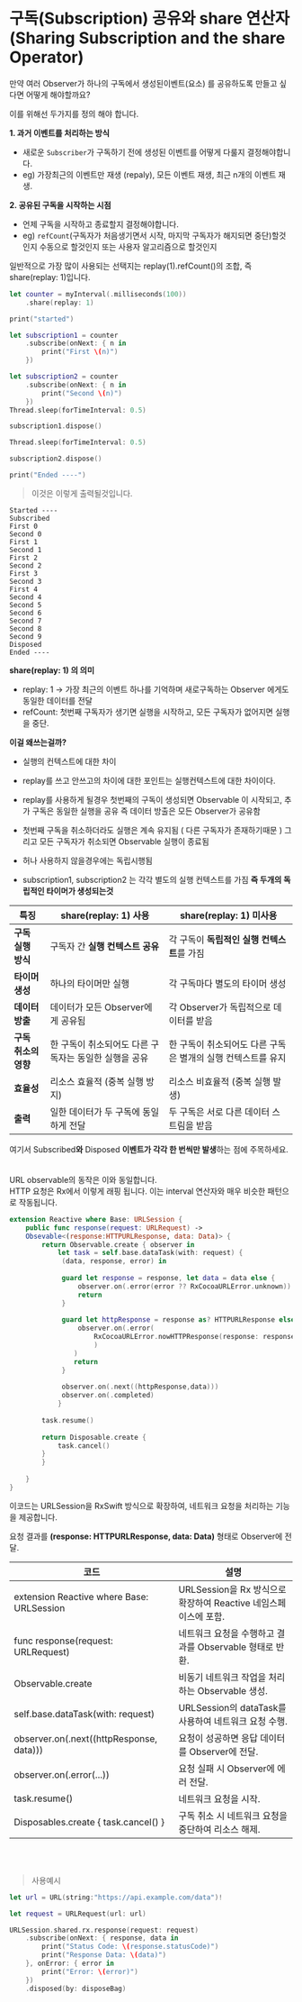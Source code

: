 # 구독(Subscription) 공유와 share 연산자(Sharing Subscription and the share Operator)
만약 여러 Observer가 하나의 구독에서 생성된이벤트(요소) 를 공유하도록 만들고 싶다면 어떻게 해야할까요? 

이를 위해선 두가지를 정의 해야 합니다.

**1. 과거 이벤트를 처리하는 방식**
- 새로운 `Subscriber`가 구독하기 전에 생성된 이벤트를 어떻게 다룰지 결정해야합니다.
- eg) 가장최근의 이벤트만 재생 (repaly), 모든 이벤트 재생, 최근 n개의 이벤트 재생.
  
**2. 공유된 구독을 시작하는 시점**
- 언제 구독을 시작하고 종료할지 결정해야합니다.
-	eg) `refCount`(구독자가 처음생기면서 시작, 마지막 구독자가 해지되면 중단)할것인지 수동으로 할것인지 또는 사용자 알고리즘으로 할것인지

일반적으로 가장 많이 사용되는 선택지는 replay(1).refCount()의 조합, 즉 share(replay: 1)입니다.

```swift
let counter = myInterval(.milliseconds(100))
	.share(replay: 1)

print("started")

let subscription1 = counter
	.subscribe(onNext: { n in 
		print("First \(n)")
	})

let subscription2 = counter
	.subscribe(onNext: { n in
		print("Second \(n)")
	})
Thread.sleep(forTimeInterval: 0.5)

subscription1.dispose()

Thread.sleep(forTimeInterval: 0.5)

subscription2.dispose()

print("Ended ----")
```
> 이것은 이렇게 출력될것입니다.
```
Started ----
Subscribed
First 0
Second 0
First 1
Second 1
First 2
Second 2
First 3
Second 3
First 4
Second 4
Second 5
Second 6
Second 7
Second 8
Second 9
Disposed
Ended ----
```

**share(replay: 1) 의 의미**
- replay: 1 -> 가장 최근의 이벤트 하나를 기억하며 새로구독하는 Observer 에게도 동일한 데이터를 전달
- refCount: 첫번째 구독자가 생기면 실행을 시작하고, 모든 구독자가 없어지면 실행을 중단.

**이걸 왜쓰는걸까?**

- 실행의 컨텍스트에 대한 차이  
- replay를 쓰고 안쓰고의 차이에 대한 포인트는 실행컨텍스트에 대한 차이이다. 

- replay를 사용하게 될경우 첫번째의 구독이 생성되면 Observable 이 시작되고, 추가 구독은 동일한 실행을 공유  즉 데이터 방출은 모든 Observer가 공유함 

- 첫번째 구독을 취소하더라도 실행은 계속 유지됨 ( 다른 구독자가 존재하기때문 ) 그리고 모든 구독자가 취소되면 Observable 실행이 종료됨 

- 허나 사용하지 않을경우에는 독립시행됨 
- subscription1, subscription2 는 각각 별도의 실행 컨텍스트를 가짐 **즉 두개의 독립적인 타이머가 생성되는것**


| **특징**        | share(replay: 1) **사용**        | share(replay: 1) **미사용**           |
| ------------- | ------------------------------ | ---------------------------------- |
| **구독 실행 방식**  | 구독자 간 **실행 컨텍스트 공유**           | 각 구독이 **독립적인 실행 컨텍스트**를 가짐         |
| **타이머 생성**    | 하나의 타이머만 실행                    | 각 구독마다 별도의 타이머 생성                  |
| **데이터 방출**    | 데이터가 모든 Observer에게 공유됨         | 각 Observer가 독립적으로 데이터를 받음          |
| **구독 취소의 영향** | 한 구독이 취소되어도 다른 구독자는 동일한 실행을 공유 | 한 구독이 취소되어도 다른 구독은 별개의 실행 컨텍스트를 유지 |
| **효율성**       | 리소스 효율적 (중복 실행 방지)             | 리소스 비효율적 (중복 실행 발생)                |
| **출력**        | 일한 데이터가 두 구독에 동일하게 전달          | 두 구독은 서로 다른 데이터 스트림을 받음            |



여기서 Subscribed**와** Disposed **이벤트가 각각 한 번씩만 발생**하는 점에 주목하세요.
</br>
</br>
</br>
URL observable의 동작은 이와 동일합니다.  
HTTP 요청은 Rx에서 이렇게 래핑 됩니다. 이는 interval 연산자와 매우 비슷한 패턴으로 작동됩니다.

```swift
extension Reactive where Base: URLSession {
	public func response(request: URLRequest) -> 
	Obsevable<(response:HTTPURLResponse, data: Data)> {
		return Observable.create { observer in 
			let task = self.base.dataTask(with: request) {
			 (data, response, error) in 
			 
			 guard let response = response, let data = data else {
				 observer.on(.error(error ?? RxCocoaURLError.unknown))
				 return
			 }
			 
			 guard let httpResponse = response as? HTTPURLResponse else {
				 observer.on(.error(
					 RxCocoaURLError.nowHTTPResponse(response: response)
					 )
				)
				return
			 }
			 
			 observer.on(.next((httpResponse,data)))
			 observer.on(.completed)
			}
		
		task.resume()
		
		return Disposable.create {
			task.cancel()
		}
		}
	
	}
}
```

이코드는 URLSession을 RxSwift 방식으로 확장하여, 네트워크 요청을 처리하는 기능을 제공합니다.

요청 결과를 **(response: HTTPURLResponse, data: Data)** 형태로 Observer에 전달.


| **코드**                                    | **설명**                                        |
| ----------------------------------------- | --------------------------------------------- |
| extension Reactive where Base: URLSession | URLSession을 Rx 방식으로 확장하여 Reactive 네임스페이스에 포함. |
| func response(request: URLRequest)        | 네트워크 요청을 수행하고 결과를 Observable 형태로 반환.          |
| Observable.create                         | 비동기 네트워크 작업을 처리하는 Observable 생성.              |
| self.base.dataTask(with: request)         | URLSession의 dataTask를 사용하여 네트워크 요청 수행.        |
| observer.on(.next((httpResponse, data)))  | 요청이 성공하면 응답 데이터를 Observer에 전달.                |
| observer.on(.error(...))                  | 요청 실패 시 Observer에 에러 전달.                      |
| task.resume()                             | 네트워크 요청을 시작.                                  |
| Disposables.create { task.cancel() }      | 구독 취소 시 네트워크 요청을 중단하여 리소스 해제.                 |

</br>
</br>

> 사용예시
```swift
let url = URL(string:"https://api.example.com/data")!

let request = URLRequest(url: url)

URLSession.shared.rx.response(request: request)
	.subscribe(onNext: { response, data in 
		print("Status Code: \(response.statusCode)")
        print("Response Data: \(data)")
    }, onError: { error in
        print("Error: \(error)")
    })
    .disposed(by: disposeBag)
```











